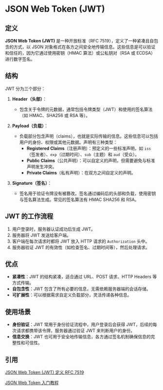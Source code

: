 # JSON Web Token (JWT)

## 定义

**JSON Web Token (JWT)** 是一种开放标准（RFC 7519），定义了一种紧凑且自包含的方式，以 JSON 对象格式在各方之间安全地传输信息。这些信息是可以验证和信任的，因为它通过使用密钥（HMAC 算法）或公私钥对（RSA 或 ECDSA）进行数字签名。

## 结构

JWT 分为三个部分：

1. **Header（头部）**：
   - 包含关于令牌的元数据，通常包括令牌类型（JWT）和使用的签名算法（如 HMAC、SHA256 或 RSA 等）。

2. **Payload（负载）**：
   - 负载部分包含声明（claims），也就是实际传输的信息。这些信息可以包括用户的身份、权限或其他元数据。声明有三种类型：
     - **Registered Claims**（注册声明）：预定义的一些标准声明，如 `iss`（签发者）、`exp`（过期时间）、`sub`（主题）和 `aud`（受众）。
     - **Public Claims**（公共声明）：可以自定义的声明，但需要避免与标准声明发生冲突。
     - **Private Claims**（私有声明）：在双方之间自定义的声明。

3. **Signature（签名）**：
   - 签名用于验证令牌没有被篡改。签名通过编码后的头部和负载，使用密钥与签名算法生成。常见的签名算法有 HMAC SHA256 和 RSA。

## JWT 的工作流程

1. 用户登录时，服务器认证成功后生成 JWT。
2. 服务器将 JWT 发送给客户端。
3. 客户端在每次请求时都将 JWT 放入 HTTP 请求的 `Authorization` 头中。
4. 服务器验证 JWT 的有效性（如检查签名、过期时间等），然后处理请求。

## 优点

- **紧凑性**：JWT 的结构紧凑，适合通过 URL、POST 请求、HTTP Headers 等方式传输。
- **自包含性**：JWT 包含了所有必要的信息，无需依赖服务器端的会话存储。
- **可扩展性**：可以根据需求自定义负载部分，灵活传递各种信息。

## 使用场景

- **身份验证**：JWT 常用于身份验证流程中，用户登录后会获得 JWT，后续的每次请求都携带该令牌，服务器通过验证 JWT 来判断用户的身份。
- **信息交换**：JWT 也可用于安全地传输信息，各方通过签名机制确保信息的完整性和可信性。

## 引用

[JSON Web Token (JWT) 定义 RFC 7519](https://datatracker.ietf.org/doc/html/rfc7519)

[JSON Web Token 入门教程](http://www.ruanyifeng.com/blog/2018/07/json_web_token-tutorial.html)
